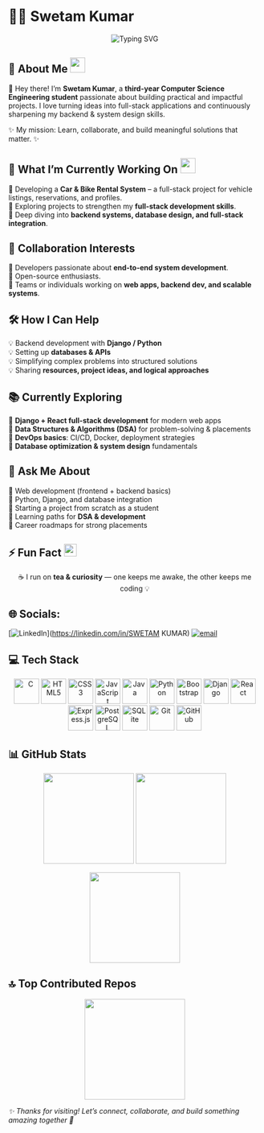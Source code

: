 # 👨‍💻 Swetam Kumar

<p align="center">
  <img src="https://readme-typing-svg.herokuapp.com?size=24&duration=4000&color=00C2FF&center=true&vCenter=true&lines=Aspiring+Full-Stack+Developer;Computer+Science+Engineer;Backend+%26+Database+Enthusiast;Open-Source+Contributor;Lifelong+Learner" alt="Typing SVG" />
</p>  

## 💫 About Me <img src="https://raw.githubusercontent.com/nixin72/nova-icons/main/icons/animated/wave.gif" width="30px">
<p align="left">
👋 Hey there! I’m <b>Swetam Kumar</b>, a <b>third-year Computer Science Engineering student</b> passionate about building practical and impactful projects.  
I love turning ideas into full-stack applications and continuously sharpening my backend & system design skills.  
</p>  

<p align="left">✨ My mission: Learn, collaborate, and build meaningful solutions that matter. ✨</p>  

## 🚀 What I’m Currently Working On <img src="https://raw.githubusercontent.com/nixin72/nova-icons/main/icons/animated/rocket.gif" width="30px">

<p align="left">
  🔹 Developing a <b>Car & Bike Rental System</b> – a full-stack project for vehicle listings, reservations, and profiles. <br>
  🔹 Exploring projects to strengthen my <b>full-stack development skills</b>. <br>
  🔹 Deep diving into <b>backend systems, database design, and full-stack integration</b>.  
</p>  

## 🤝 Collaboration Interests

<p align="left">
🌟 Developers passionate about <b>end-to-end system development</b>. <br>
🌟 Open-source enthusiasts. <br>
🌟 Teams or individuals working on <b>web apps, backend dev, and scalable systems</b>.  
</p>  

## 🛠️ How I Can Help

<p align="left">
💡 Backend development with <b>Django / Python</b> <br>
💡 Setting up <b>databases & APIs</b> <br>
💡 Simplifying complex problems into structured solutions <br>
💡 Sharing <b>resources, project ideas, and logical approaches</b>  
</p>  

## 📚 Currently Exploring

<p align="left">
📖 <b>Django + React full-stack development</b> for modern web apps <br>
📖 <b>Data Structures & Algorithms (DSA)</b> for problem-solving & placements <br>
📖 <b>DevOps basics</b>: CI/CD, Docker, deployment strategies <br>
📖 <b>Database optimization & system design</b> fundamentals  
</p>  

## 💬 Ask Me About

<p align="left">
💬 Web development (frontend + backend basics) <br>
💬 Python, Django, and database integration <br>
💬 Starting a project from scratch as a student <br>
💬 Learning paths for <b>DSA & development</b> <br>
💬 Career roadmaps for strong placements  
</p>  

## ⚡ Fun Fact <img src="https://raw.githubusercontent.com/nixin72/nova-icons/main/icons/animated/lightbulb.gif" width="25px">

<p align="center">  
☕ I run on <b>tea & curiosity</b> — one keeps me awake, the other keeps me coding 💡  
</p>  

## 🌐 Socials:
[![LinkedIn](https://img.shields.io/badge/LinkedIn-%230077B5.svg?logo=linkedin&logoColor=white)](https://linkedin.com/in/SWETAM KUMAR) [![email](https://img.shields.io/badge/Email-D14836?logo=gmail&logoColor=white)](mailto:kumarswetam389@gmail.com) 

## 💻 Tech Stack

<p align="center">  
  <img src="https://cdn.jsdelivr.net/gh/devicons/devicon/icons/c/c-original.svg" width="50" height="50" alt="C"/>  
  <img src="https://cdn.jsdelivr.net/gh/devicons/devicon/icons/html5/html5-original.svg" width="50" height="50" alt="HTML5"/>  
  <img src="https://cdn.jsdelivr.net/gh/devicons/devicon/icons/css3/css3-original.svg" width="50" height="50" alt="CSS3"/>  
  <img src="https://cdn.jsdelivr.net/gh/devicons/devicon/icons/javascript/javascript-original.svg" width="50" height="50" alt="JavaScript"/>  
  <img src="https://cdn.jsdelivr.net/gh/devicons/devicon/icons/java/java-original.svg" width="50" height="50" alt="Java"/>  
  <img src="https://cdn.jsdelivr.net/gh/devicons/devicon/icons/python/python-original.svg" width="50" height="50" alt="Python"/>  
  <img src="https://cdn.jsdelivr.net/gh/devicons/devicon/icons/bootstrap/bootstrap-original.svg" width="50" height="50" alt="Bootstrap"/>  
  <img src="https://cdn.jsdelivr.net/gh/devicons/devicon/icons/django/django-plain.svg" width="50" height="50" alt="Django"/>  
  <img src="https://cdn.jsdelivr.net/gh/devicons/devicon/icons/react/react-original.svg" width="50" height="50" alt="React"/>  
  <img src="https://cdn.jsdelivr.net/gh/devicons/devicon/icons/express/express-original.svg" width="50" height="50" alt="Express.js"/>  
  <img src="https://cdn.jsdelivr.net/gh/devicons/devicon/icons/postgresql/postgresql-original.svg" width="50" height="50" alt="PostgreSQL"/>  
  <img src="https://cdn.jsdelivr.net/gh/devicons/devicon/icons/sqlite/sqlite-original.svg" width="50" height="50" alt="SQLite"/>  
  <img src="https://cdn.jsdelivr.net/gh/devicons/devicon/icons/git/git-original.svg" width="50" height="50" alt="Git"/>  
  <img src="https://cdn.jsdelivr.net/gh/devicons/devicon/icons/github/github-original.svg" width="50" height="50" alt="GitHub"/>  
</p>  

## 📊 GitHub Stats

<p align="center">
  <img src="https://github-readme-stats.vercel.app/api?username=SwetamKumar&theme=dark&hide_border=false&count_private=false" height="180"/>
  <img src="https://nirzak-streak-stats.vercel.app/?user=SwetamKumar&theme=dark&hide_border=false" height="180"/>
</p>  

<p align="center">
  <img src="https://github-readme-stats.vercel.app/api/top-langs/?username=SwetamKumar&theme=dark&hide_border=false&layout=compact" height="180"/>
</p>  

## 🔝 Top Contributed Repos

<p align="center">
  <img src="https://github-contributor-stats.vercel.app/api?username=SwetamKumar&limit=5&theme=dark&combine_all_yearly_contributions=true" height="200"/>
</p>  

 <p align="left"><i>✨ Thanks for visiting! Let’s connect, collaborate, and build something amazing together 🚀</i></p>
